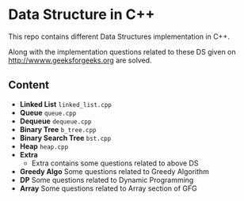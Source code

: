 # Data Structure in C++
This repo contains different Data Structures implementation in C++.

Along with the implementation questions related to these DS given on http://wwww.geeksforgeeks.org are solved.

## Content
* **Linked List**   `linked_list.cpp`
* **Queue**   `queue.cpp`
* **Dequeue**   `dequeue.cpp`
* **Binary Tree**   `b_tree.cpp`
* **Binary Search Tree**   `bst.cpp`
* **Heap**   `heap.cpp`
* **Extra**   
  * Extra contains some questions related to above DS
* **Greedy Algo** Some questions related to Greedy Algorithm
* **DP** Some questions related to Dynamic Programming
* **Array** Some questions related to Array section of GFG
